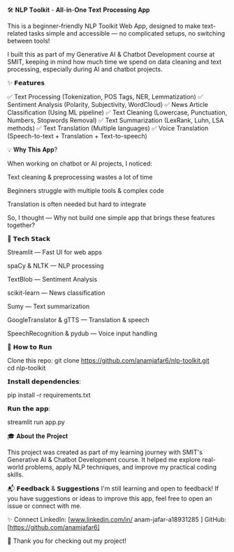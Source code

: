 🛠️ 𝐍𝐋𝐏 𝐓𝐨𝐨𝐥𝐤𝐢𝐭 - 𝐀𝐥𝐥-𝐢𝐧-𝐎𝐧𝐞 𝐓𝐞𝐱𝐭 𝐏𝐫𝐨𝐜𝐞𝐬𝐬𝐢𝐧𝐠 𝐀𝐩𝐩

This is a beginner-friendly NLP Toolkit Web App, designed to make text-related tasks simple and accessible — no complicated setups, no switching between tools!

I built this as part of my Generative AI & Chatbot Development course at SMIT, keeping in mind how much time we spend on data cleaning and text processing, especially during AI and chatbot projects.

✨ 𝗙𝗲𝗮𝘁𝘂𝗿𝗲𝘀

✅ Text Processing (Tokenization, POS Tags, NER, Lemmatization)
✅ Sentiment Analysis (Polarity, Subjectivity, WordCloud)
✅ News Article Classification (Using ML pipeline)
✅ Text Cleaning (Lowercase, Punctuation, Numbers, Stopwords Removal)
✅ Text Summarization (LexRank, Luhn, LSA methods)
✅ Text Translation (Multiple languages)
✅ Voice Translation (Speech-to-text + Translation + Text-to-speech)

💡 𝐖𝐡𝐲 𝐓𝐡𝐢𝐬 𝐀𝐩𝐩?

When working on chatbot or AI projects, I noticed:

Text cleaning & preprocessing wastes a lot of time

Beginners struggle with multiple tools & complex code

Translation is often needed but hard to integrate

So, I thought — Why not build one simple app that brings these features together?

🔧 𝗧𝗲𝗰𝗵 𝗦𝘁𝗮𝗰𝗸

Streamlit — Fast UI for web apps

spaCy & NLTK — NLP processing

TextBlob — Sentiment Analysis

scikit-learn — News classification

Sumy — Text summarization

GoogleTranslator & gTTS — Translation & speech

SpeechRecognition & pydub — Voice input handling

🚀 𝗛𝗼𝘄 𝘁𝗼 𝗥𝘂𝗻

Clone this repo:
git clone https://github.com/anamjafar6/nlp-toolkit.git  
cd nlp-toolkit  

𝗜𝗻𝘀𝘁𝗮𝗹𝗹 𝗱𝗲𝗽𝗲𝗻𝗱𝗲𝗻𝗰𝗶𝗲𝘀:

pip install -r requirements.txt

𝗥𝘂𝗻 𝘁𝗵𝗲 𝗮𝗽𝗽:

streamlit run app.py  

🎓 𝐀𝐛𝐨𝐮𝐭 𝐭𝐡𝐞 𝐏𝐫𝐨𝐣𝐞𝐜𝐭

This project was created as part of my learning journey with SMIT's Generative AI & Chatbot Development course.
It helped me explore real-world problems, apply NLP techniques, and improve my practical coding skills.

📬 𝗙𝗲𝗲𝗱𝗯𝗮𝗰𝗸 & 𝗦𝘂𝗴𝗴𝗲𝘀𝘁𝗶𝗼𝗻𝘀
I'm still learning and open to feedback!
If you have suggestions or ideas to improve this app, feel free to open an issue or connect with me.

✨ Connect
LinkedIn: [www.linkedin.com/in/
anam-jafar-a18931285
]
GitHub: [https://github.com/anamjafar6]

🌟 Thank you for checking out my project!
